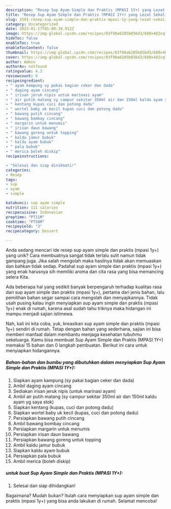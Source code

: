 ```yaml
---
description: "Resep Sup Ayam Simple dan Praktis (MPASI 1Y+) yang Lezat Sekali"
title: "Resep Sup Ayam Simple dan Praktis (MPASI 1Y+) yang Lezat Sekali"
slug: 1591-resep-sup-ayam-simple-dan-praktis-mpasi-1y-yang-lezat-sekali
category: Uncategorized
date: 2023-01-27T05:00:39.912Z
image: https://img-global.cpcdn.com/recipes/03f90a6205b856d3/680x482cq70/sup-ayam-simple-dan-praktis-mpasi-1y-foto-resep-utama.jpg
hideToc: false
enableToc: true
enableTocContent: false
thumbnail: https://img-global.cpcdn.com/recipes/03f90a6205b856d3/680x482cq70/sup-ayam-simple-dan-praktis-mpasi-1y-foto-resep-utama.jpg
cover: https://img-global.cpcdn.com/recipes/03f90a6205b856d3/680x482cq70/sup-ayam-simple-dan-praktis-mpasi-1y-foto-resep-utama.jpg
author: Admin
authorAv: notfound
ratingvalue: 4.3
reviewcount: 9
recipeingredient:
- " ayam kampung sy pakai bagian ceker dan dada"
- " daging ayam cincang"
- " irisan jeruk nipis untuk marinasi ayam"
- " air putih matang sy campur sekitar 350ml air dan 150ml kaldu ayam yg saya stok"
- " kentang kupas cuci dan potong dadu"
- " wortel baby uk kecil kupas cuci dan potong dadu"
- " bawang putih cincang"
- " bawang bombay cincang"
- " margarin untuk menumis"
- " irisan daun bawang"
- " bawang goreng untuk topping"
- " kaldu jamur bubuk"
- " kaldu ayam bubuk"
- " pala bubuk"
- " merica boleh diskip"
recipeinstructions:

- "Selesai dan siap dinikmati!"
categories:
- Resep
tags:
- sup
- ayam
- simple

katakunci: sup ayam simple 
nutrition: 111 calories
recipecuisine: Indonesian
preptime: "PT11M"
cooktime: "PT58M"
recipeyield: "3"
recipecategory: Dessert

---
```





Anda sedang mencari ide resep sup ayam simple dan praktis (mpasi 1y+) yang unik? Cara membuatnya sangat tidak terlalu sulit namun tidak gampang juga. Jika salah mengolah maka hasilnya tidak akan memuaskan dan bahkan tidak sedap. Padahal sup ayam simple dan praktis (mpasi 1y+) yang enak harusnya sih memiliki aroma dan cita rasa yang bisa memancing selera Kita.







Ada beberapa hal yang sedikit banyak berpengaruh terhadap kualitas rasa dari sup ayam simple dan praktis (mpasi 1y+), pertama dari jenis bahan, lalu pemilihan bahan segar sampai cara mengolah dan menyajikannya. Tidak usah pusing kalau ingin menyiapkan sup ayam simple dan praktis (mpasi 1y+) enak di rumah, karena asal sudah tahu triknya maka hidangan ini mampu menjadi sajian istimewa.






Nah, kali ini kita coba, yuk, kreasikan sup ayam simple dan praktis (mpasi 1y+) sendiri di rumah. Tetap dengan bahan yang sederhana, sajian ini bisa memberi manfaat dalam membantu menjaga kesehatan tubuhmu sekeluarga. Kamu bisa membuat Sup Ayam Simple dan Praktis (MPASI 1Y+) memakai 15 bahan dan 0 langkah pembuatan. Berikut ini cara untuk menyiapkan hidangannya.

<!--inarticleads1-->

##### Bahan-bahan dan bumbu yang dibutuhkan dalam menyiapkan Sup Ayam Simple dan Praktis (MPASI 1Y+):

1. Siapkan  ayam kampung (sy pakai bagian ceker dan dada)
1. Ambil  daging ayam cincang
1. Sediakan  irisan jeruk nipis (untuk marinasi ayam)
1. Ambil  air putih matang (sy campur sekitar 350ml air dan 150ml kaldu ayam yg saya stok)
1. Siapkan  kentang (kupas, cuci dan potong dadu)
1. Siapkan  wortel baby uk kecil (kupas, cuci dan potong dadu)
1. Persiapkan  bawang putih cincang
1. Ambil  bawang bombay cincang
1. Persiapkan  margarin untuk menumis
1. Persiapkan  irisan daun bawang
1. Persiapkan  bawang goreng untuk topping
1. Ambil  kaldu jamur bubuk
1. Siapkan  kaldu ayam bubuk
1. Persiapkan  pala bubuk
1. Ambil  merica (boleh diskip)




<!--inarticleads2-->

#####  untuk buat Sup Ayam Simple dan Praktis (MPASI 1Y+):


1. Selesai dan siap dihidangkan!



Bagaimana? Mudah bukan? Itulah cara menyiapkan sup ayam simple dan praktis (mpasi 1y+) yang bisa anda lakukan di rumah. Selamat mencoba!
